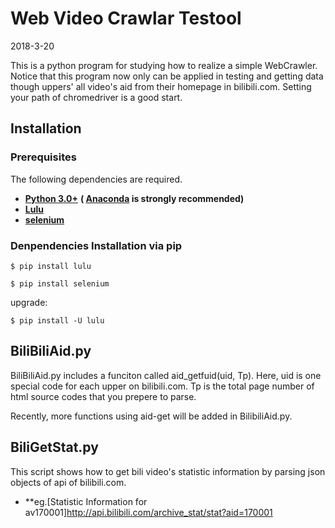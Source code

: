 # Web Video Crawlar Testool
2018-3-20

This is a python program for studying how to realize a simple WebCrawler.
Notice that this program now only can be applied in testing and getting data though uppers' all video's aid from their homepage in bilibili.com.
Setting your path of chromedriver is a good start.

## Installation
### Prerequisites

The following dependencies are required.

* **[Python 3.0+](https://www.python.org/downloads/)** **( [Anaconda](https://www.anaconda.com/download/) is strongly recommended)**
* **[Lulu](https://github.com/iawia002/Lulu)**
* **[selenium](https://www.seleniumhq.org/)**

### Denpendencies Installation via pip

    $ pip install lulu
    
    $ pip install selenium
    
upgrade:
    
    $ pip install -U lulu


## BiliBiliAid.py
BiliBiliAid.py includes a funciton called aid_getfuid(uid, Tp).
Here, uid is one special code for each upper on bilibili.com.
Tp is the total page number of html source codes that you prepere to parse.

Recently, more functions using aid-get will be added in BilibiliAid.py.

## BiliGetStat.py
This script shows how to get bili video's statistic information by parsing json objects of api of bilibili.com.

* **eg.[Statistic Information for av170001]http://api.bilibili.com/archive_stat/stat?aid=170001


